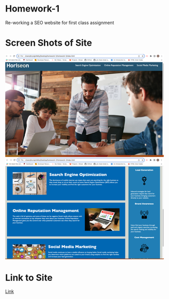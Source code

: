 # Homework-1
Re-working a SEO website for first class assignment

# Screen Shots of Site

![model](./assets/images/website-1.png)
![model](./assets/images/website-2.png)

# Link to Site

[Link](https://bryncidently.github.io/Homework-1/)